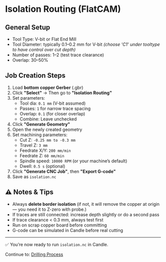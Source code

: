 # Isolation Routing (FlatCAM)

## General Setup
- Tool Type: V-bit or Flat End Mill
- Tool Diameter: typically 0.1–0.2 mm for V-bit *(choose 'C1' under tooltype to have control over cut depth)*
- Number of passes: 1–2 (test trace clearance)
- Overlap: 30–50%

## Job Creation Steps
1. Load **bottom copper Gerber** (.gbr)
2. Click **"Select"** → Then go to **"Isolation Routing"**
3. Set parameters:
   - Tool dia: `0.1 mm` (V-bit assumed)
   - Passes: `1` for narrow trace spacing
   - Overlap: `0.1` (for closer overlap)
   - Combine: Leave unchecked
4. Click **"Generate Geometry"**
5. Open the newly created geometry
6. Set machining parameters:
   - Cut Z: `-0.25 mm to -0.3 mm`
   - Travel Z: `3 mm`
   - Feedrate X/Y: `200 mm/min`
   - Feedrate Z: `60 mm/min`
   - Spindle speed: `10000 RPM` (or your machine’s default)
   - Dwell: `0.5 s` (optional)
7. Click **"Generate CNC Job"**, then **"Export G-code"**
8. Save as `isolation.nc`

## ⚠️ Notes & Tips
- Always **delete border isolation** (if not, it will remove the copper at origin — you need it to Z-zero with probe.)
- If traces are still connected: increase depth slightly or do a second pass
- If trace clearance < 0.3 mm, always test first
- Run on scrap copper board before committing
- G-code can be simulated in Candle before real cutting

---

✅ You’re now ready to run `isolation.nc` in Candle.

Continue to: [Drilling Process](./drilling.md)
